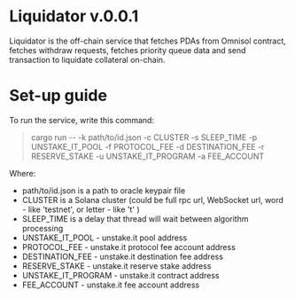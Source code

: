 # Liquidator v.0.0.1

Liquidator is the off-chain service that fetches PDAs from Omnisol contract, fetches withdraw requests, fetches priority queue data and send transaction to liquidate collateral on-chain.

# Set-up guide

To run the service, write this command:

> cargo run -- -k path/to/id.json -c CLUSTER -s SLEEP_TIME -p UNSTAKE_IT_POOL -f PROTOCOL_FEE -d DESTINATION_FEE -r RESERVE_STAKE -u UNSTAKE_IT_PROGRAM -a FEE_ACCOUNT

Where:

- path/to/id.json is a path to oracle keypair file
- CLUSTER is a Solana cluster (could be full rpc url, WebSocket url, word - like 'testnet', or letter - like 't' )
- SLEEP_TIME is a delay that thread will wait between algorithm processing
- UNSTAKE_IT_POOL - unstake.it pool address
- PROTOCOL_FEE - unstake.it protocol fee account address
- DESTINATION_FEE - unstake.it destination fee address
- RESERVE_STAKE - unstake.it reserve stake address
- UNSTAKE_IT_PROGRAM - unstake.it contract address
- FEE_ACCOUNT - unstake.it fee account address
